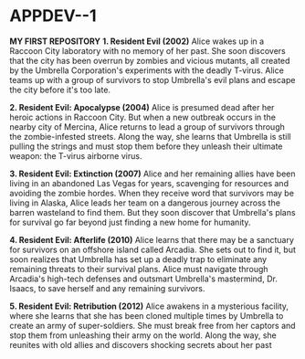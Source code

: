 # APPDEV--1
**MY FIRST REPOSITORY**
**1. Resident Evil (2002)**
Alice wakes up in a Raccoon City laboratory with no memory of her past. She soon discovers that the city has been overrun by zombies and vicious mutants, all created by the Umbrella Corporation's experiments with the deadly T-virus. Alice teams up with a group of survivors to stop Umbrella's evil plans and escape the city before it's too late.

**2. Resident Evil: Apocalypse (2004)**
Alice is presumed dead after her heroic actions in Raccoon City. But when a new outbreak occurs in the nearby city of Mercina, Alice returns to lead a group of survivors through the zombie-infested streets. Along the way, she learns that Umbrella is still pulling the strings and must stop them before they unleash their ultimate weapon: the T-virus airborne virus.

**3. Resident Evil: Extinction (2007)**
Alice and her remaining allies have been living in an abandoned Las Vegas for years, scavenging for resources and avoiding the zombie hordes. When they receive word that survivors may be living in Alaska, Alice leads her team on a dangerous journey across the barren wasteland to find them. But they soon discover that Umbrella's plans for survival go far beyond just finding a new home for humanity.

**4. Resident Evil: Afterlife (2010)**
Alice learns that there may be a sanctuary for survivors on an offshore island called Arcadia. She sets out to find it, but soon realizes that Umbrella has set up a deadly trap to eliminate any remaining threats to their survival plans. Alice must navigate through Arcadia's high-tech defenses and outsmart Umbrella's mastermind, Dr. Isaacs, to save herself and any remaining survivors.

**5. Resident Evil: Retribution (2012)**
Alice awakens in a mysterious facility, where she learns that she has been cloned multiple times by Umbrella to create an army of super-soldiers. She must break free from her captors and stop them from unleashing their army on the world. Along the way, she reunites with old allies and discovers shocking secrets about her past


